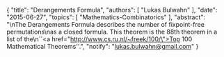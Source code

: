 {
    "title": "Derangements Formula",
    "authors": [
        "Lukas Bulwahn"
    ],
    "date": "2015-06-27",
    "topics": [
        "Mathematics-Combinatorics"
    ],
    "abstract": "\nThe Derangements Formula describes the number of fixpoint-free permutations\nas a closed formula. This theorem is the 88th theorem in a list of the\n``<a href=\"http://www.cs.ru.nl/~freek/100/\">Top 100 Mathematical Theorems</a>''.",
    "notify": "lukas.bulwahn@gmail.com"
}